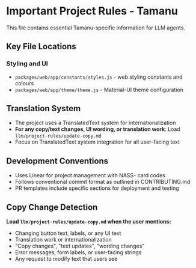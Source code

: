 # Important Project Rules - Tamanu

This file contains essential Tamanu-specific information for LLM agents.

## Key File Locations

### Styling and UI

- `packages/web/app/constants/styles.js` - web styling constants and colours
- `packages/web/app/theme/theme.js` - Material-UI theme configuration

## Translation System

- The project uses a TranslatedText system for internationalization
- **For any copy/text changes, UI wording, or translation work**: Load `llm/project-rules/update-copy.md`
- Focus on TranslatedText system integration for all user-facing text

## Development Conventions

- Uses Linear for project management with NASS- card codes
- Follows conventional commit format as outlined in CONTRIBUTING.md
- PR templates include specific sections for deployment and testing

## Copy Change Detection

**Load `llm/project-rules/update-copy.md` when the user mentions:**

- Changing button text, labels, or any UI text
- Translation work or internationalization
- "Copy changes", "text updates", "wording changes"
- Error messages, form labels, or user-facing strings
- Any request to modify text that users see
